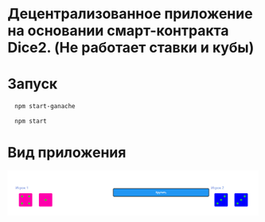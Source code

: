 # Децентрализованное приложение на основании смарт-контракта Dice2. (Не работает ставки и кубы)

# Запуск
``` 
  npm start-ganache
```
``` 
  npm start
```
#  Вид приложения

 <img alt="Скриншот приложения" src="./media/screenshot.png"/>
